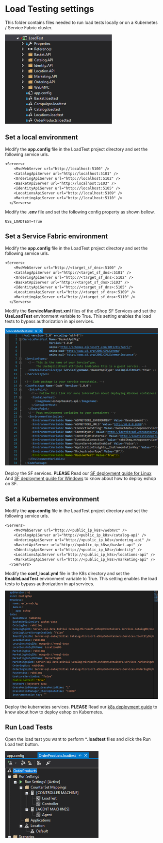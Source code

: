 # Load Testing settings

This folder contains files needed to run load tests locally or on a Kubernetes / Service Fabric cluster.

<p>
<img src="../../../img/loadtests/loadtestproj_dir.png">
<p>

## Set a local environment

Modify the **app.config** file in the LoadTest project directory and set the following service urls.

```
<Servers>
    <MvcWebServer url="http://localhost:5100" />
    <CatalogApiServer url="http://localhost:5101" />
    <OrderingApiServer url="http://localhost:5102" />
    <BasketApiServer url="http://localhost:5103" />
    <IdentityApiServer url="http://localhost:5105" />
    <LocationsApiServer url="http://localhost:5109" />
    <MarketingApiServer url="http://localhost:5110" />
  </Servers>
```

Modify the **.env** file and set the following config property as shown bellow.

```
USE_LOADTEST=True
```
## Set a Service Fabric environment

Modify the **app.config** file in the LoadTest project directory and set the following service urls.

```
<Servers>
    <MvcWebServer url="http://<target_sf_dns>:5100" />
    <CatalogApiServer url="http://<target_sf_dns>:5101" />
    <OrderingApiServer url="http://<target_sf_dns>:5102" />
    <BasketApiServer url="http://<target_sf_dns>:5103" />
    <IdentityApiServer url="http://<target_sf_dns>:5105" />
    <LocationsApiServer url="http://<target_sf_dns>:5109" />
    <MarketingApiServer url="http://<target_sf_dns>:5110" />
  </Servers>
```

Modify the **ServiceManifest.xml** files of the eShop SF Services and set the **UseLoadTest** environment variable to True. This setting enables the load tests to bypass authorization in api services.

<p>
<img src="../../../img/loadtests/sfmanifestsettings.png">
<p>

Deploy the SF services. **PLEASE** Read our [SF deployment guide for Linux](./../../../deploy/az/servicefabric/LinuxContainers/readme.md) And [SF deployment guide for Windows](./../../../deploy/az/servicefabric/WindowsContainers/readme.md) to know about how to deploy eshop on SF.

## Set a Kubernetes environment

Modify the **app.config** file in the LoadTest project directory and set the following service urls.

```
<Servers>
    <MvcWebServer url="http://<public_ip_k8s>/webmvc" />
    <CatalogApiServer url="http://<public_ip_k8s>/catalog-api" />
    <OrderingApiServer url="http://<public_ip_k8s>/ordering-api" />
    <BasketApiServer url="http://<public_ip_k8s>/basket-api" />
    <IdentityApiServer url="http://<public_ip_k8s>/identity" />
    <LocationsApiServer url="http://<public_ip_k8s>/locations-api" />
    <MarketingApiServer url="http://<public_ip_k8s>/marketing-api" />
  </Servers>
```

Modify the **conf_local.yml** file in the K8s directory and set the **EnableLoadTest** environment variable to True. This setting enables the load tests to bypass authorization in api services.

<p>
<img src="../../../img/loadtests/k8ssettings.png">
<p>

Deploy the kubernetes services. **PLEASE** Read our [k8s deployment guide](./../../../k8s/README.k8s.md) to know about how to deploy eshop on Kubernetes.

## Run Load Tests

Open the load test you want to perform ***.loadtest** files and click the Run Load test button.

<p>
<img src="./../../../img/loadtests/runloadtest.png">
<p>